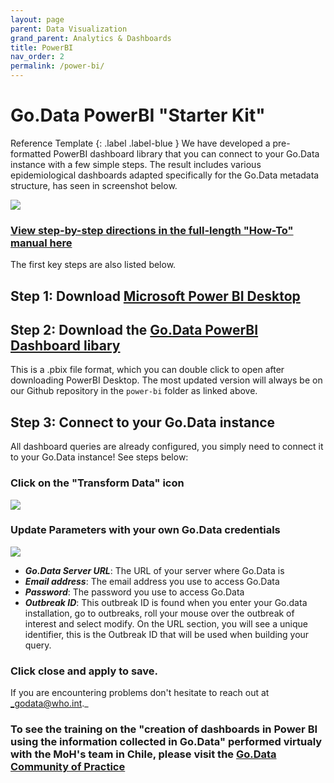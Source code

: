 ```yaml
---
layout: page
parent: Data Visualization
grand_parent: Analytics & Dashboards
title: PowerBI
nav_order: 2
permalink: /power-bi/
---
```


# Go.Data PowerBI "Starter Kit"
Reference Template
{: .label .label-blue }
We have developed a pre-formatted PowerBI dashboard library that you can connect to your Go.Data instance with a few simple steps. The result includes various epidemiological dashboards adapted specifically for the Go.Data metadata structure, has seen in screenshot below.

![](../assets/powerbi_dash_new.png)

### [View step-by-step directions in the full-length "How-To" manual here](https://github.com/WorldHealthOrganization/godata/blob/master/docs/analytics/2-data-visualization/2B-power-bi/Connecting%20Power%20BI%20to%20GoData%20Manual.pdf)

The first key steps are also listed below.

## Step 1: Download [Microsoft Power BI Desktop](https://www.microsoft.com/en-us/download/details.aspx?id=58494)

## Step 2: Download the [Go.Data PowerBI Dashboard libary](https://github.com/WorldHealthOrganization/godata/blob/master/docs/analytics/2-data-visualization/2B-power-bi/Go-Data%20Epidemiological%20Dashboards_FINAL.pbix)

This is a .pbix file format, which you can double click to open after downloading PowerBI Desktop. The most updated version will always be on our Github repository in the `power-bi` folder as linked above.

## Step 3: Connect to your Go.Data instance 
All dashboard queries are already configured, you simply need to connect it to your Go.Data instance! See steps below:

### Click on the "Transform Data" icon 
![](../assets/powerbi_transform_data.png)

### Update Parameters with your own Go.Data credentials
![](../assets/powerbi_update_parameters.png)
- ***Go.Data Server URL***: The URL of your server where Go.Data is
- ***Email address***: The email address you use to access Go.Data
- ***Password***: The password you use to access Go.Data
- ***Outbreak ID***: This outbreak ID is found when you enter your Go.data installation, go to outbreaks, roll your mouse over the outbreak of interest and select modify. On the URL section, you will see a unique identifier, this is the Outbreak ID that will be used when building your query.

### Click close and apply to save.

If you are encountering problems don't hesitate to reach out at _godata@who.int._


### To see the training on the "creation of dashboards in Power BI using the information collected in Go.Data" performed virtualy with the MoH's team in Chile, please visit the [Go.Data Community of Practice](https://community-godata.who.int/conversations/dashboards-and-analysis/godata-implementation-in-chile-training-in-the-development-of-dashboards-in-power-bi-connected-to-godata/621f8a65c838953441d0246e)

